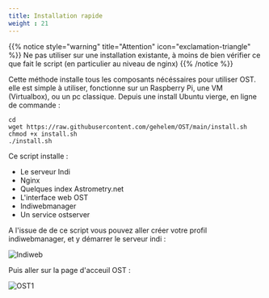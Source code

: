```yaml
---
title: Installation rapide 
weight : 21
---
```

{{% notice style="warning" title="Attention" icon="exclamation-triangle" %}}
Ne pas utiliser sur une installation existante, à moins de bien vérifier ce que fait le script
(en particulier au niveau de nginx)
{{% /notice %}}

Cette méthode installe tous les composants nécéssaires pour utiliser OST.
elle est simple à utiliser, fonctionne sur un Raspberry Pi, une VM (Virtualbox), ou un pc classique.
Depuis une install Ubuntu vierge, en ligne de commande :

```shell
cd
wget https://raw.githubusercontent.com/gehelem/OST/main/install.sh
chmod +x install.sh
./install.sh
```

Ce script installe :
- Le serveur Indi
- Nginx
- Quelques index Astrometry.net
- L'interface web OST
- Indiwebmanager
- Un service ostserver

A l'issue de de ce script vous pouvez aller créer votre profil indiwebmanager, 
et y démarrer le serveur indi :

![Indiweb](/images/indiweb.png)

Puis aller sur la page d'acceuil OST :

![OST1](/images/ost1.png)